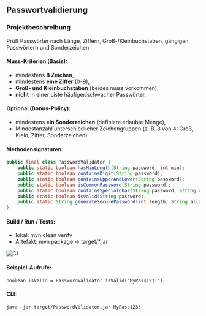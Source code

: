 ## Passwortvalidierung

### Projektbeschreibung

Prüft Passwörter nach Länge, Ziffern, Groß-/Kleinbuchstaben, gängigen Passwörtern und Sonderzeichen.

#### Muss-Kriterien (Basis):
- mindestens **8 Zeichen**,
- mindestens **eine Ziffer** (0–9),
- **Groß- und Kleinbuchstaben** (beides muss vorkommen),
- **nicht** in einer Liste häufiger/schwacher Passwörter.

#### Optional (Bonus-Policy):
- mindestens **ein Sonderzeichen** (definiere erlaubte Menge),
- Mindestanzahl unterschiedlicher Zeichengruppen (z. B. 3 von 4: Groß, Klein, Ziffer, Sonderzeichen).

#### Methodensignaturen:

```java
public final class PasswordValidator {
    public static boolean hasMinLength(String password, int min);
    public static boolean containsDigit(String password);
    public static boolean containsUpperAndLower(String password);
    public static boolean isCommonPassword(String password);
    public static boolean containsSpecialChar(String password, String allowed);
    public static boolean isValid(String password);
    public static String generateSecurePassword(int length, String allowedSpecials);
}
```
#### Build / Run / Tests:

- lokal: mvn clean verify
- Artefakt: mvn package → target/*.jar

![CI](https://github.com/malek15b/password-validation-java/actions/workflows/maven.yml/badge.svg)

#### Beispiel-Aufrufe:

```
boolean isValid = PasswordValidator.isValid("MyPass123!");
```
#### CLI:

```
java -jar target/PasswordValidator.jar MyPass123!
```